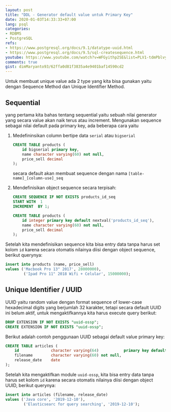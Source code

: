 ```yaml
---
layout: post
title: "DDL - Generator default value untuk Primary Key"
date: 2020-01-03T14:33:33+07:00
lang: psql
categories:
- RDBMS
- PostgreSQL
refs: 
- https://www.postgresql.org/docs/9.1/datatype-uuid.html
- https://www.postgresql.org/docs/9.5/sql-createsequence.html
youtube: https://www.youtube.com/watch?v=WFGyithp2SE&list=PLV1-tdmPblvypZXSk2GC932nludT345xk&index=28
comments: true
gist: dimMaryanto93/62ffa0d81f3835a4e9401baf14590cd2
---
```


Untuk membuat unique value ada 2 type yang kita bisa gunakan yaitu dengan Sequence Method dan Unique Identifier Method. 

## Sequential

yang pertama kita bahas tentang sequential yaitu sebuah nilai generator yang secara value akan naik terus atau increment. Mengunakan sequence sebagai nilai default pada primary key, ada beberapa cara yaitu 

1. Medefininsikan column bertipe data `serial` atau `bigserial`

    ```sql
    CREATE TABLE products (
        id bigserial primary key,
        name character varying(60) not null,
        price_sell decimal
    );
    ```

    secara default akan membuat sequence dengan nama `[table-name]_[column-use]_seq`

2. Mendefinisikan object sequence secara terpisah:

    ```sql
    CREATE SEQUENCE IF NOT EXISTS products_id_seq 
    START WITH  1 
    INCREMENT  BY 1;

    CREATE TABLE products (
        id integer primary key default nextval('products_id_seq'),
        name character varying(60) not null,
        price_sell decimal
    );
    ```

Setelah kita mendefinisikan sequence kita bisa entry data tanpa harus set kolom `id` karena secara otomatis nilainya diisi dengan object sequence, berikut querynya:

```sql
insert into products (name, price_sell)
values ('Macbook Pro 13" 2017', 28000000), 
        ('Ipad Pro 11" 2018 Wifi + Celular', 15000000);
```

## Unique Identifier / UUID

UUID yaitu random value dengan format sequence of lower-case hexadecimal digits yang berjumlah 32 karakter, tetapi secara default UUID ini belum aktif, untuk mengaktifkannya kita harus execute query berikut:

```sql
DROP EXTENSION IF NOT EXISTS "uuid-ossp";
CREATE EXTENSION IF NOT EXISTS "uuid-ossp";
```

Berikut adalah contoh penggunaan UUID sebagai default value primary key:

```sql
CREATE TABLE articles (
    id              character varying(64)           primary key default uuid_generate_v4(),
    filename        character varying(60) not null,
    release_date    date
);
```

Setelah kita mengaktifkan module `uuid-ossp`, kita bisa entry data tanpa harus set kolom `id` karena secara otomatis nilainya diisi dengan object UUID, berikut querynya:

```sql
insert into articles (filename, release_date)
values ('Java core', '2019-12-10'), 
        ('Elasticsearc for query searching', '2019-12-10');
```